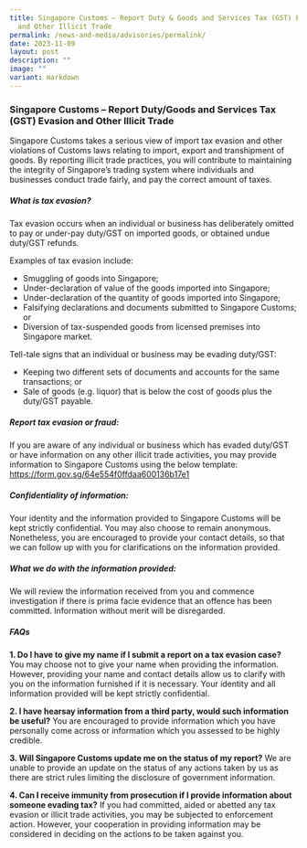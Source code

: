 ```yaml
---
title: Singapore Customs – Report Duty & Goods and Services Tax (GST) Evasion
  and Other Illicit Trade
permalink: /news-and-media/advisories/permalink/
date: 2023-11-09
layout: post
description: ""
image: ""
variant: markdown
---
```

### Singapore Customs – Report Duty/Goods and Services Tax (GST) Evasion and Other Illicit Trade

Singapore Customs takes a serious view of import tax evasion and other violations of Customs laws relating to import, export and transhipment of goods. By reporting illicit trade practices, you will contribute to maintaining the integrity of Singapore’s trading system where individuals and businesses conduct trade fairly, and pay the correct amount of taxes.

##### What is tax evasion?
Tax evasion occurs when an individual or business has deliberately omitted to pay or under-pay duty/GST on imported goods, or obtained undue duty/GST refunds.

Examples of tax evasion include:
* Smuggling of goods into Singapore; 
* Under-declaration of value of the goods imported into Singapore;
* Under-declaration of the quantity of goods imported into Singapore;
* Falsifying declarations and documents submitted to Singapore Customs; or
* Diversion of tax-suspended goods from licensed premises into Singapore market.

Tell-tale signs that an individual or business may be evading duty/GST:
* Keeping two different sets of documents and accounts for the same transactions; or
* Sale of goods (e.g. liquor) that is below the cost of goods plus the duty/GST payable.

##### Report tax evasion or fraud:
If you are aware of any individual or business which has evaded duty/GST or have information on any other illicit trade activities, you may provide information to Singapore Customs using the below template:
https://form.gov.sg/64e554f0ffdaa600136b17e1

##### Confidentiality of information:
Your identity and the information provided to Singapore Customs will be kept strictly confidential. You may also choose to remain anonymous. Nonetheless, you are encouraged to provide your contact details, so that we can follow up with you for clarifications on the information provided.

##### What we do with the information provided:
We will review the information received from you and commence investigation if there is prima facie evidence that an offence has been committed. Information without merit will be disregarded.

##### FAQs

**1. Do I have to give my name if I submit a report on a tax evasion case?**
You may choose not to give your name when providing the information. However, providing your name and contact details allow us to clarify with you on the information furnished if it is necessary. Your identity and all information provided will be kept strictly confidential.

**2.	I have hearsay information from a third party, would such information be useful?**
You are encouraged to provide information which you have personally come across or information which you assessed to be highly credible. 

**3.	Will Singapore Customs update me on the status of my report?**
We are unable to provide an update on the status of any actions taken by us as there are strict rules limiting the disclosure of government information.  

**4.	Can I receive immunity from prosecution if I provide information about someone evading tax?**
If you had committed, aided or abetted any tax evasion or illicit trade activities, you may be subjected to enforcement action. However, your cooperation in providing information may be considered in deciding on the actions to be taken against you.